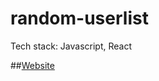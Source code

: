# random-userlist
Tech stack: Javascript, React

##[Website](https://loqumi-random-userlist-app.web.app/)
